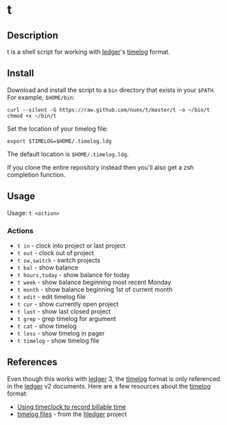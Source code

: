# t #

## Description ##

t is a shell script for working with [ledger][]'s [timelog][] format.

## Install ##

Download and install the script to a `bin` directory that exists in your `$PATH`. For example, `$HOME/bin`:

    curl --silent -G https://raw.github.com/nuex/t/master/t -o ~/bin/t
    chmod +x ~/bin/t

Set the location of your timelog file:

    export $TIMELOG=$HOME/.timelog.ldg

The default location is `$HOME/.timelog.ldg`.

If you clone the entire repository instead then you'll also get a zsh
completion function.

## Usage ##

Usage: `t <action>`

### Actions ###

- `t in` - clock into project or last project
- `t out` - clock out of project
- `t sw,switch` - switch projects
- `t bal` - show balance
- `t hours,today` - show balance for today
- `t week` - show balance beginning most recent Monday
- `t month` - show balance beginning 1st of current month
- `t edit` - edit timelog file
- `t cur` - show currently open project
- `t last` - show last closed project
- `t grep` - grep timelog for argument
- `t cat` - show timelog
- `t less` - show timelog in pager
- `t timelog` - show timelog file

## References ##

Even though this works with [ledger][] 3, the [timelog][] format is only referenced in the [ledger][] v2 documents.  Here are a few resources about the [timelog][] format:

- [Using timeclock to record billable time][timelog]
- [timelog files][htl] - from the [hledger][] project

[ledger]: http://ledger-cli.org
[timelog]: http://ledger-cli.org/2.6/ledger.html#Using-timeclock-to-record-billable-time
[htl]: http://hledger.org/MANUAL.html#timelog-files
[hledger]: http://hledger.org/
